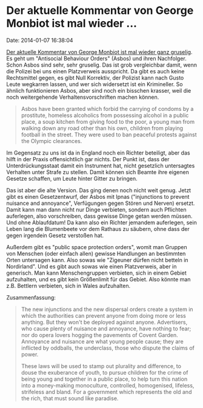 Der aktuelle Kommentar von George Monbiot ist mal wieder \...
=============================================================

Date: 2014-01-07 16:38:04

[Der aktuelle Kommentar von George Monbiot ist mal wieder ganz
gruselig](http://www.theguardian.com/commentisfree/2014/jan/06/law-to-stop-eveyone-everything).
Es geht um \"Antisocial Behaviour Orders\" (Asbos) und ihren Nachfolger.
Schon Asbos sind sehr, sehr gruselig. Das ist grob vergleichbar damit,
wenn die Polizei bei uns einen Platzverweis ausspricht. Da gibt es auch
keine Rechtsmittel gegen, es gibt Null Korrektiv, der Polizist kann nach
Gusto Leute wegkarren lassen, und wer sich widersetzt ist ein
Krimineller. So ähnlich funktionieren Asbos, aber sind noch ein bisschen
krasser, weil die noch weitergehende Verhaltensvorschriften machen
können.

> Asbos have been granted which forbid the carrying of condoms by a
> prostitute, homeless alcoholics from possessing alcohol in a public
> place, a soup kitchen from giving food to the poor, a young man from
> walking down any road other than his own, children from playing
> football in the street. They were used to ban peaceful protests
> against the Olympic clearances.

Im Gegensatz zu uns ist da in England noch ein Richter beteiligt, aber
das hilft in der Praxis offensichtlich gar nichts. Der Punkt ist, dass
der Unterdrückungsstaat damit ein Instrument hat, nicht gesetzlich
untersagtes Verhalten unter Strafe zu stellen. Damit können sich Beamte
ihre eigenen Gesetze schaffen, um Leute hinter Gitter zu bringen.

Das ist aber die alte Version. Das ging denen noch nicht weit genug.
Jetzt gibt es einen Gesetzentwurf, der Asbos mit Ipnas (\"injunctions to
prevent nuisance and annoyance\", Verfügungen gegen Stören und Nerven)
ersetzt. Damit kann man dann nicht nur Dinge verbieten, sondern auch
Pflichten auferlegen, also vorschreiben, dass gewisse Dinge getan werden
müssen. Und ohne Ablaufdatum! Da kann also ein Richter jemandem
auferlegen, sein Leben lang die Blumenbeete vor dem Rathaus zu säubern,
ohne dass der gegen irgendein Gesetz verstoßen hat.

Außerdem gibt es \"public space protection orders\", womit man Gruppen
von Menschen (oder einfach allen) gewisse Handlungen an bestimmten Orten
untersagen kann. Also sowas wie \"Zigeuner dürfen nicht betteln in
Nordirland\". Und es gibt auch sowas wie einen Platzverweis, aber in
generisch. Man kann Menschengruppen verbieten, sich in einem Gebiet
aufzuhalten, und es gibt kein Größenlimit für das Gebiet. Also könnte
man z.B. Bettlern verbieten, sich in Wales aufzuhalten.

Zusammenfassung:

> The new injunctions and the new dispersal orders create a system in
> which the authorities can prevent anyone from doing more or less
> anything. But they won\'t be deployed against anyone. Advertisers, who
> cause plenty of nuisance and annoyance, have nothing to fear; nor do
> opera lovers hogging the pavements of Covent Garden. Annoyance and
> nuisance are what young people cause; they are inflicted by oddballs,
> the underclass, those who dispute the claims of power.
>
> These laws will be used to stamp out plurality and difference, to
> douse the exuberance of youth, to pursue children for the crime of
> being young and together in a public place, to help turn this nation
> into a money-making monoculture, controlled, homogenised, lifeless,
> strifeless and bland. For a government which represents the old and
> the rich, that must sound like paradise.
